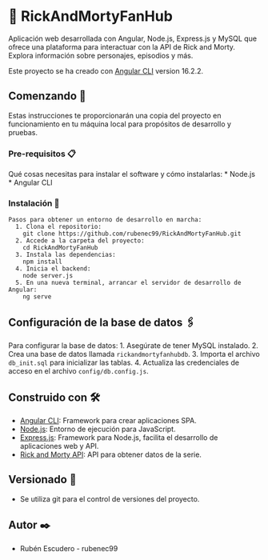 # 🌌 RickAndMortyFanHub

Aplicación web desarrollada con Angular, Node.js, Express.js y MySQL que ofrece una plataforma para interactuar con la API de Rick and Morty. Explora información sobre personajes, episodios y más.

Este proyecto se ha creado con [Angular CLI](https://github.com/angular/angular-cli) version 16.2.2.

## Comenzando 🚀

Estas instrucciones te proporcionarán una copia del proyecto en funcionamiento en tu máquina local para propósitos de desarrollo y pruebas.

  ### Pre-requisitos 📋

  Qué cosas necesitas para instalar el software y cómo instalarlas:
    * Node.js
    * Angular CLI

  ### Instalación 🔧
  
    Pasos para obtener un entorno de desarrollo en marcha:
      1. Clona el repositorio:
        git clone https://github.com/rubenec99/RickAndMortyFanHub.git
      2. Accede a la carpeta del proyecto:
        cd RickAndMortyFanHub
      3. Instala las dependencias:
        npm install
      4. Inicia el backend:
        node server.js
      5. En una nueva terminal, arrancar el servidor de desarrollo de Angular:
        ng serve

## Configuración de la base de datos 🖇️
  Para configurar la base de datos:
    1. Asegúrate de tener MySQL instalado.
    2. Crea una base de datos llamada `rickandmortyfanhubdb`.
    3. Importa el archivo `db_init.sql` para inicializar las tablas.
    4. Actualiza las credenciales de acceso en el archivo `config/db.config.js`.
    

## Construido con 🛠️
  * [Angular CLI](https://github.com/angular/angular-cli): Framework para crear aplicaciones SPA.
  * [Node.js](https://github.com/nodejs): Entorno de ejecución para JavaScript.
  * [Express.js](https://expressjs.com/): Framework para Node.js, facilita el desarrollo de aplicaciones web y API.
  * [Rick and Morty API](https://rickandmortyapi.com/): API para obtener datos de la serie.

## Versionado 📌
* Se utiliza git para el control de versiones del proyecto.

## Autor ✒️
* Rubén Escudero - rubenec99
